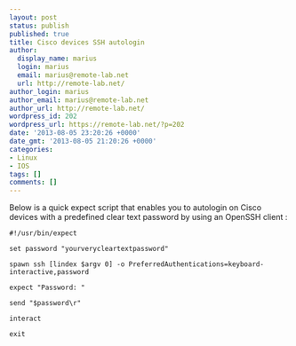 ```yaml
---
layout: post
status: publish
published: true
title: Cisco devices SSH autologin
author:
  display_name: marius
  login: marius
  email: marius@remote-lab.net
  url: http://remote-lab.net/
author_login: marius
author_email: marius@remote-lab.net
author_url: http://remote-lab.net/
wordpress_id: 202
wordpress_url: https://remote-lab.net/?p=202
date: '2013-08-05 23:20:26 +0000'
date_gmt: '2013-08-05 21:20:26 +0000'
categories:
- Linux
- IOS
tags: []
comments: []
---
```

<p>Below is a quick expect script that enables you to autologin on Cisco devices with a predefined clear text password by using an OpenSSH client :</p>
<p><code lang="c[notools]">#!/usr/bin/expect<br />
set password "yourverycleartextpassword"<br />
spawn ssh [lindex $argv 0] -o PreferredAuthentications=keyboard-interactive,password<br />
expect "Password: "<br />
send "$password\r"<br />
interact<br />
exit</code></p>
